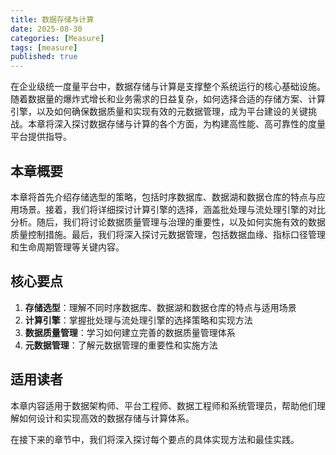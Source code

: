 ```yaml
---
title: 数据存储与计算
date: 2025-08-30
categories: [Measure]
tags: [measure]
published: true
---
```


在企业级统一度量平台中，数据存储与计算是支撑整个系统运行的核心基础设施。随着数据量的爆炸式增长和业务需求的日益复杂，如何选择合适的存储方案、计算引擎，以及如何确保数据质量和实现有效的元数据管理，成为平台建设的关键挑战。本章将深入探讨数据存储与计算的各个方面，为构建高性能、高可靠性的度量平台提供指导。

## 本章概要

本章将首先介绍存储选型的策略，包括时序数据库、数据湖和数据仓库的特点与应用场景。接着，我们将详细探讨计算引擎的选择，涵盖批处理与流处理引擎的对比分析。随后，我们将讨论数据质量管理与治理的重要性，以及如何实施有效的数据质量控制措施。最后，我们将深入探讨元数据管理，包括数据血缘、指标口径管理和生命周期管理等关键内容。

## 核心要点

1. **存储选型**：理解不同时序数据库、数据湖和数据仓库的特点与适用场景
2. **计算引擎**：掌握批处理与流处理引擎的选择策略和实现方法
3. **数据质量管理**：学习如何建立完善的数据质量管理体系
4. **元数据管理**：了解元数据管理的重要性和实施方法

## 适用读者

本章内容适用于数据架构师、平台工程师、数据工程师和系统管理员，帮助他们理解如何设计和实现高效的数据存储与计算体系。

在接下来的章节中，我们将深入探讨每个要点的具体实现方法和最佳实践。